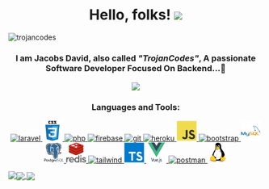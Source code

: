 <!--### Hi there 👋 -->
<h1 align="center"> Hello, folks! <img src="https://raw.githubusercontent.com/MartinHeinz/MartinHeinz/master/wave.gif" width="40px"></h1>
<p align="left"> <img src="https://komarev.com/ghpvc/?username=trojan782&label=Profile%20views&color=0e75b6&style=flat" alt="trojancodes" /> </p>
<h3 align="center">I am Jacobs David, also called <i>"TrojanCodes"</i>, A passionate Software Developer Focused On Backend...🚀</h3>
<!-- **trojan782/trojan782** is a ✨ _special_ ✨ repository because its `README.md` (this file) appears on your GitHub profile. -->
<!--
Here are some ideas to get you started:

- 🔭 I’m currently working on 
- 🌱 I’m currently learning ...
- 👯 I’m looking to collaborate on ...
- 🤔 I’m looking for help with ...
- 💬 Ask me about ...
- 📫 How to reach me: ...
- ⚡ Fun fact: ...
-->
<!-- - 😄 Pronouns: He/Him  -->
<!-- <img align="center" src="https://github-readme-stats.vercel.app/api/top-langs/?username=trojan782&theme=default" />
<hr>

[![willianrod's wakatime stats](https://github-readme-stats.vercel.app/api/wakatime?username=trojancodes)](https://github.com/anuraghazra/github-readme-stats)

<hr>

![Anurag's GitHub stats](https://github-readme-stats.vercel.app/api?username=trojan782&theme=dark&show_icons=true) -->
<!-- [![trophy](https://github-profile-trophy.vercel.app/?username=trojan782)](https://github.com/trojan782) -->
<!-- <p align ="center"><img align="center" src="https://github.com/anuraghazra/github-readme-stats"></p> -->
<p align="center"><img align="center" src="https://github-profile-trophy.vercel.app/?username=trojan782" /></p>
</a>
<h3 align="center">Languages and Tools:</h3>
<p align="center"> <a href="https://www.laravel.com" target="_blank"> <img src="https://github.com/laravel/art/blob/master/laravel-logo.png" alt="laravel" width="40" height="40"/> </a> <a href="https://www.w3schools.com/css/" target="_blank"> <img src="https://raw.githubusercontent.com/devicons/devicon/master/icons/css3/css3-original-wordmark.svg" alt="css3" width="40" height="40"/> </a> <a href="https://www.php.com/" target="_blank"> <img src="https://github.com/panique/php-logo/blob/master/php-logo.png" alt="php" width="40" height="40"/> <a href="https://firebase.google.com/" target="_blank"> <img src="https://www.vectorlogo.zone/logos/firebase/firebase-icon.svg" alt="firebase" width="40" height="40"/> </a> <a href="https://git-scm.com/" target="_blank"> <img src="https://www.vectorlogo.zone/logos/git-scm/git-scm-icon.svg" alt="git" width="40" height="40"/> </a> <a href="https://heroku.com" target="_blank"> <img src="https://www.vectorlogo.zone/logos/heroku/heroku-icon.svg" alt="heroku" width="40" height="40"/> </a> <a href="https://developer.mozilla.org/en-US/docs/Web/JavaScript" target="_blank"> <img src="https://raw.githubusercontent.com/devicons/devicon/master/icons/javascript/javascript-original.svg" alt="javascript" width="40" height="40"/> </a> <a href="https://materializecss.com/" target="_blank"> <img src="https://camo.githubusercontent.com/84746920d1a9906680c387b3cc8753ee842e996fc8915abd295011e15b594b74/68747470733a2f2f676574626f6f7473747261702e636f6d2f646f63732f352e312f6173736574732f6272616e642f626f6f7473747261702d6c6f676f2d736861646f772e706e67" alt="bootstrap" width="40" height="40"/> </a> <a href="https://www.mysql.com/" target="_blank"> <img src="https://raw.githubusercontent.com/devicons/devicon/master/icons/mysql/mysql-original-wordmark.svg" alt="mysql" width="40" height="40"/> </a> <a href="https://www.postgresql.org" target="_blank"> <img src="https://raw.githubusercontent.com/devicons/devicon/master/icons/postgresql/postgresql-original-wordmark.svg" alt="postgresql" width="40" height="40"/> </a> <a href="https://redis.io" target="_blank"> <img src="https://raw.githubusercontent.com/devicons/devicon/master/icons/redis/redis-original-wordmark.svg" alt="redis" width="40" height="40"/> </a> <a href="https://tailwindcss.com/" target="_blank"> <img src="https://www.vectorlogo.zone/logos/tailwindcss/tailwindcss-icon.svg" alt="tailwind" width="40" height="40"/> </a> <a href="https://www.typescriptlang.org/" target="_blank"> <img src="https://raw.githubusercontent.com/devicons/devicon/master/icons/typescript/typescript-original.svg" alt="typescript" width="40" height="40"/> </a> <a href="https://vuejs.org/" target="_blank"> <img src="https://raw.githubusercontent.com/devicons/devicon/master/icons/vuejs/vuejs-original-wordmark.svg" alt="vuejs" width="40" height="40"/> </a> <a href="https://postman.com" target="_blank"> <img src="https://www.vectorlogo.zone/logos/getpostman/getpostman-icon.svg" alt="postman" width="40" height="40"/> <a href="https://www.linux.org/" target="_blank"> <img src="https://raw.githubusercontent.com/devicons/devicon/master/icons/linux/linux-original.svg" alt="linux" width="40" height="40"/> </a></p>
<!-- **🎉 Stats** -->

<!-- <a align="center">![GitHub streak stats](https://github-readme-streak-stats.herokuapp.com/?user=trojan782)</a> -->


<a href="https://github.com/anuraghazra/github-readme-stats">
<img align="left" src="https://github-readme-stats.vercel.app/api?username=trojan782&count_private=true&show_icons=true&theme=default" />
</a>
<a href="https://github.com/anuraghazra/convoychat">
<img align="center" src="https://github-readme-stats.vercel.app/api/top-langs/?username=trojan782&layout=compact&theme=default" />
</a>
<!--   <hr> -->
<a href="">
  <img align="center" src="https://github-readme-streak-stats.herokuapp.com/?user=trojan782"/>
 </a>
<!--   <a href=""> -->
<!--   <img align ="right" src="https://github-readme-stats.vercel.app/api/wakatime?username=trojancodes" alt="Jokes Card" /> -->
    
<!-- [![willianrod's wakatime stats](https://github-readme-stats.vercel.app/api/wakatime?username=trojancodes)](https://github.com/anuraghazra/github-readme-stats) -->
